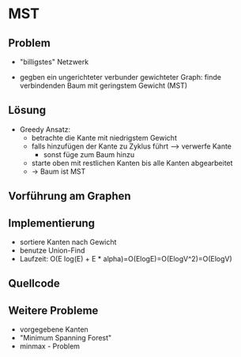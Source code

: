 MST
=====
Problem
--------
* "billigstes" Netzwerk

* gegben ein ungerichteter verbunder gewichteter Graph: finde verbindenden Baum mit geringstem Gewicht (MST)

Lösung
-------
* Greedy Ansatz:
	* betrachte die Kante mit niedrigstem Gewicht
	* falls hinzufügen der Kante zu Zyklus führt --> verwerfe Kante
		* sonst füge zum Baum hinzu
	* starte oben mit restlichen Kanten bis alle Kanten abgearbeitet
	* -> Baum ist MST
	
Vorführung am Graphen
-----------------

Implementierung
---------------
* sortiere Kanten nach Gewicht
* benutze Union-Find
* Laufzeit: O(E log(E) + E * alpha)=O(ElogE)=O(ElogV^2)=O(ElogV)

Quellcode
---------

Weitere Probleme
-----------------
* vorgegebene Kanten
* "Minimum Spanning Forest"
* minmax - Problem